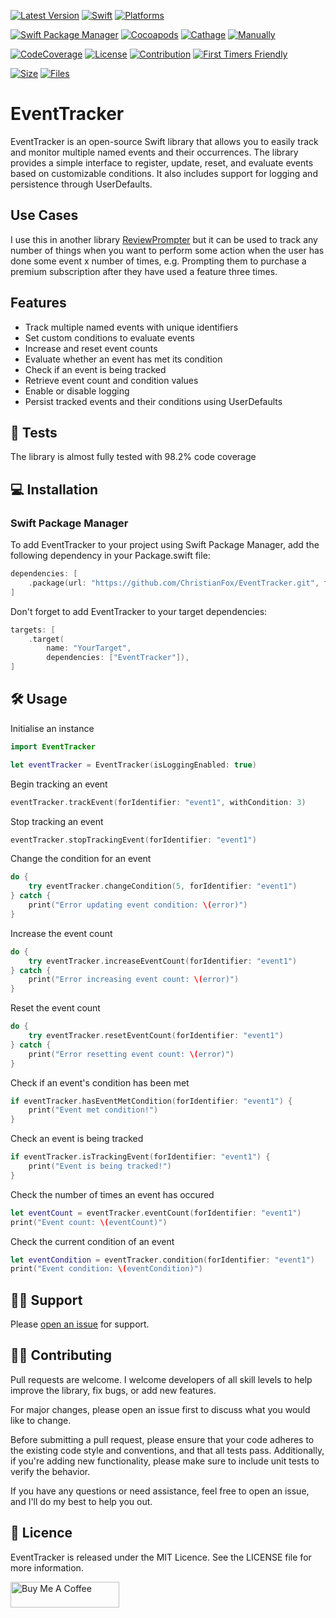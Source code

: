 [![Latest Version](https://img.shields.io/github/v/tag/ChristianFox/EventTracker?sort=semver&label=Version&color=orange)](https://github.com/ChristianFox/EventTracker/)
[![Swift](https://img.shields.io/badge/Swift-5.7-orange)](https://img.shields.io/badge/Swift-5.7-orange)
[![Platforms](https://img.shields.io/badge/Platforms-macOS_iOS_tvOS_watchOS_Linux_Windows-orange)](https://img.shields.io/badge/Platforms-macOS_iOS_tvOS_watchOS_Linux_Windows-orange)

[![Swift Package Manager](https://img.shields.io/badge/Swift_Package_Manager-yes-green)](https://img.shields.io/badge/Swift_Package_Manager-yes-green)
[![Cocoapods](https://img.shields.io/badge/Cocoapods-no-red)](https://img.shields.io/badge/Cocoapods-no-red)
[![Cathage](https://img.shields.io/badge/Cathage-no-red)](https://img.shields.io/badge/Cathage-no-red)
[![Manually](https://img.shields.io/badge/Manual_Import-yes-green)](https://img.shields.io/badge/Manually_Added-sure-green)

[![CodeCoverage](https://img.shields.io/badge/Code%20Coverage-98.2%25-green)](https://img.shields.io/badge/Code%20Coverage-98.2%25-green)
[![License](https://img.shields.io/badge/license-mit-blue.svg)](https://github.com/ChristianFox/EventTracker/blob/master/LICENSE)
[![Contribution](https://img.shields.io/badge/Contributions-Welcome-blue)](https://github.com/ChristianFox/EventTracker/labels/contribute)
[![First Timers Friendly](https://img.shields.io/badge/First_Timers-Welcome-blue)](https://github.com/ChristianFox/EventTracker/labels/contribute)

[![Size](https://img.shields.io/github/repo-size/ChristianFox/EventTracker?color=orange)](https://img.shields.io/github/repo-size/ChristianFox/EventTracker?color=orange)
[![Files](https://img.shields.io/github/directory-file-count/ChristianFox/EventTracker?color=orange)](https://img.shields.io/github/directory-file-count/ChristianFox/EventTracker?color=orange)

# EventTracker

EventTracker is an open-source Swift library that allows you to easily track and monitor multiple named events and their occurrences. The library provides a simple interface to register, update, reset, and evaluate events based on customizable conditions. It also includes support for logging and persistence through UserDefaults.


## Use Cases

I use this in another library [ReviewPrompter](https://github.com/ChristianFox/ReviewPrompter) but it can be used to track any number of things when you want to perform some action when the user has done some event x number of times, e.g. Prompting them to purchase a premium subscription after they have used a feature three times.

## Features

- Track multiple named events with unique identifiers
- Set custom conditions to evaluate events
- Increase and reset event counts
- Evaluate whether an event has met its condition
- Check if an event is being tracked
- Retrieve event count and condition values
- Enable or disable logging
- Persist tracked events and their conditions using UserDefaults

## 🧪 Tests

The library is almost fully tested with 98.2% code coverage


## 💻 Installation

### Swift Package Manager
To add EventTracker to your project using Swift Package Manager, add the following dependency in your Package.swift file:

```swift
dependencies: [
    .package(url: "https://github.com/ChristianFox/EventTracker.git", from: "1.0.0")
]
```

Don't forget to add EventTracker to your target dependencies:

```swift
targets: [
    .target(
        name: "YourTarget",
        dependencies: ["EventTracker"]),
]
```

## 🛠️ Usage

Initialise an instance

```swift
import EventTracker

let eventTracker = EventTracker(isLoggingEnabled: true)
```

Begin tracking an event

```swift
eventTracker.trackEvent(forIdentifier: "event1", withCondition: 3)
```

Stop tracking an event

```swift
eventTracker.stopTrackingEvent(forIdentifier: "event1")
```

Change the condition for an event

```swift
do {
    try eventTracker.changeCondition(5, forIdentifier: "event1")
} catch {
    print("Error updating event condition: \(error)")
}
```

Increase the event count

```swift
do {
    try eventTracker.increaseEventCount(forIdentifier: "event1")
} catch {
    print("Error increasing event count: \(error)")
}
```

Reset the event count

```swift
do {
    try eventTracker.resetEventCount(forIdentifier: "event1")
} catch {
    print("Error resetting event count: \(error)")
}
```

Check if an event's condition has been met

```swift
if eventTracker.hasEventMetCondition(forIdentifier: "event1") {
    print("Event met condition!")
}
```

Check an event is being tracked

```swift
if eventTracker.isTrackingEvent(forIdentifier: "event1") {
    print("Event is being tracked!")
}
```

Check the number of times an event has occured

```swift
let eventCount = eventTracker.eventCount(forIdentifier: "event1")
print("Event count: \(eventCount)")
```

Check the current condition of an event

```swift
let eventCondition = eventTracker.condition(forIdentifier: "event1")
print("Event condition: \(eventCondition)")
```


## 🐕‍🦺 Support

Please [open an issue](https://github.com/ChristianFox/EventTracker/issues/new) for support.


## 👷‍♂️ Contributing

Pull requests are welcome. I welcome developers of all skill levels to help improve the library, fix bugs, or add new features. 

For major changes, please open an issue first to discuss what you would like to change.

Before submitting a pull request, please ensure that your code adheres to the existing code style and conventions, and that all tests pass. Additionally, if you're adding new functionality, please make sure to include unit tests to verify the behavior.

If you have any questions or need assistance, feel free to open an issue, and I'll do my best to help you out. 


## 🪪 Licence

EventTracker is released under the MIT Licence. See the LICENSE file for more information.

<a href="https://www.buymeacoffee.com/chrisfox" target="_blank"><img src="https://cdn.buymeacoffee.com/buttons/default-orange.png" alt="Buy Me A Coffee" height="41" width="174"></a>
